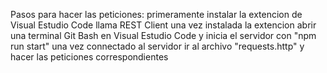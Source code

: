 Pasos para hacer las peticiones:
primeramente instalar la extencion de Visual Estudio Code llama REST Client
una vez instalada la extencion abrir una terminal Git Bash en Visual Estudio Code y inicia el servidor con "npm run start"
una vez connectado al servidor ir al archivo "requests.http" y hacer las peticiones correspondientes
